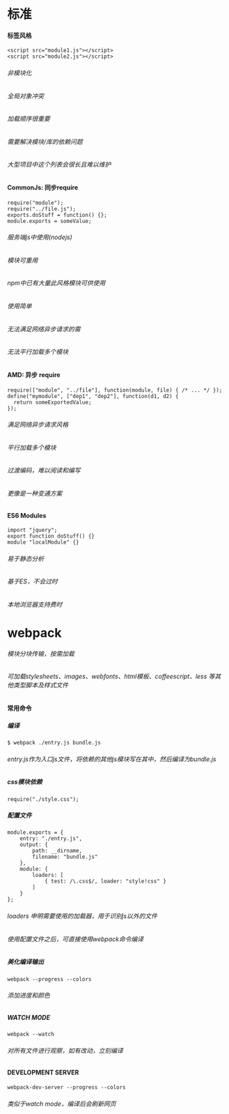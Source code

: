 # 标准
#### 标签风格
```
<script src="module1.js"></script>
<script src="module2.js"></script>
```
###### 非模块化
###### 全局对象冲突
###### 加载顺序很重要
###### 需要解决模块/库的依赖问题
###### 大型项目中这个列表会很长且难以维护

#### CommonJs: 同步require
```
require("module");
require("../file.js");
exports.doStuff = function() {};
module.exports = someValue;
```
###### 服务端js中使用(nodejs)
###### 模块可重用
###### npm中已有大量此风格模块可供使用
###### 使用简单
###### 无法满足网络异步请求的需
###### 无法平行加载多个模块

#### AMD: 异步 require
```
require(["module", "../file"], function(module, file) { /* ... */ });
define("mymodule", ["dep1", "dep2"], function(d1, d2) {
  return someExportedValue;
});
```
###### 满足网络异步请求风格
###### 平行加载多个模块
###### 过渡编码，难以阅读和编写
###### 更像是一种变通方案

#### ES6 Modules
```
import "jquery";
export function doStuff() {}
module "localModule" {}
```
###### 易于静态分析
###### 基于ES，不会过时
###### 本地浏览器支持费时
###### 

# webpack
###### 模块分块传输，按需加载
###### 可加载stylesheets、images、webfonts、html模板、coffeescript、less 等其他类型脚本及样式文件

#### 常用命令

##### 编译
```
$ webpack ./entry.js bundle.js
```
###### entry.js作为入口js文件，将依赖的其他js模块写在其中，然后编译为bundle.js

##### css模块依赖
```
require("./style.css");
```
##### 配置文件

```
module.exports = {
    entry: "./entry.js",
    output: {
        path: __dirname,
        filename: "bundle.js"
    },
    module: {
        loaders: [
            { test: /\.css$/, loader: "style!css" }
        ]
    }
};
```
###### loaders 申明需要使用的加载器，用于识别js以外的文件
###### 使用配置文件之后，可直接使用webpack命令编译

##### 美化编译输出

```
webpack --progress --colors
```
###### 添加进度和颜色

##### WATCH MODE

```
webpack --watch
```
###### 对所有文件进行观察，如有改动，立刻编译

#### DEVELOPMENT SERVER

```
webpack-dev-server --progress --colors
```
###### 类似于watch mode，编译后会刷新网页
